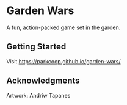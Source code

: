# Garden Wars

A fun, action-packed game set in the garden.

## Getting Started

Visit https://parkcoop.github.io/garden-wars/

## Acknowledgments

Artwork: Andriw Tapanes
